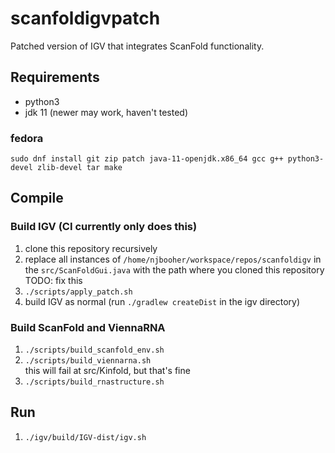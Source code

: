# scanfoldigvpatch

Patched version of IGV that integrates ScanFold functionality.

## Requirements

* python3
* jdk 11 (newer may work, haven't tested)

### fedora
```
sudo dnf install git zip patch java-11-openjdk.x86_64 gcc g++ python3-devel zlib-devel tar make
```

## Compile

### Build IGV (CI currently only does this)

1. clone this repository recursively
1. replace all instances of `/home/njbooher/workspace/repos/scanfoldigv` in the `src/ScanFoldGui.java` with the path where you cloned this repository  
   TODO: fix this
1. `./scripts/apply_patch.sh`
1. build IGV as normal (run `./gradlew createDist` in the igv directory)

### Build ScanFold and ViennaRNA

1. `./scripts/build_scanfold_env.sh`
1. `./scripts/build_viennarna.sh`  
    this will fail at src/Kinfold, but that's fine
1. `./scripts/build_rnastructure.sh`

## Run

1. `./igv/build/IGV-dist/igv.sh`
